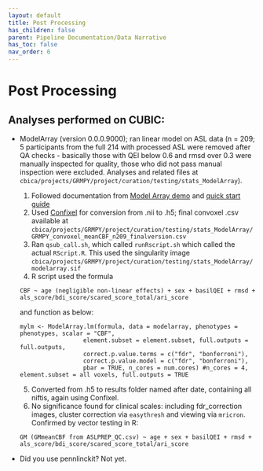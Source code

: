 ```yaml
---
layout: default
title: Post Processing
has_children: false
parent: Pipeline Documentation/Data Narrative
has_toc: false
nav_order: 6
---
```


# Post Processing

## Analyses performed on CUBIC:
- ModelArray (version 0.0.0.9000); ran linear model on ASL data (n = 209; 5 participants from the full 214 with processed ASL were removed after QA checks - basically those with QEI below 0.6 and rmsd over 0.3 were manually inspected for quality, those who did not pass manual inspection were excluded. Analyses and related files at `cbica/projects/GRMPY/project/curation/testing/stats_ModelArray`). 
   1.  Followed documentation from [Model Array demo](https://github.com/PennLINC/ModelArray_tests/blob/main/demo_volume_data/pncNback_readme.md) and [quick start guide](https://pennlinc.github.io/ModelArray/articles/ModelArray_basics.html) 
   2. Used [Confixel](https://github.com/PennLINC/ConFixel) for conversion from .nii to .h5;  final convoxel .csv available at `cbica/projects/GRMPY/project/curation/testing/stats_ModelArray/GRMPY_convoxel_meanCBF_n209_finalversion.csv`
   3. Ran `qsub_call.sh`, which called `runRscript.sh` which called the actual `RScript.R`. This used the singularity image `cbica/projects/GRMPY/project/curation/testing/stats_ModelArray/modelarray.sif`
   4. R script used the formula 
   ```
   CBF ~ age (negligible non-linear effects) + sex + basilQEI + rmsd + als_score/bdi_score/scared_score_total/ari_score
   ``` 
   and function as below: 
   
   ```
   mylm <- ModelArray.lm(formula, data = modelarray, phenotypes = phenotypes, scalar = "CBF",
                     element.subset = element.subset, full.outputs = full.outputs,
                     correct.p.value.terms = c("fdr", "bonferroni"),
                     correct.p.value.model = c("fdr", "bonferroni"),
                     pbar = TRUE, n_cores = num.cores) #n_cores = 4, element.subset = all voxels, full.outputs = TRUE
   ```

   5. Converted from .h5 to results folder named after date, containing all niftis, again using Confixel. 
   6.  No significance found for clinical scales: including fdr_correction images, cluster correction via `easythresh` and viewing via `mricron`. Confirmed by vector testing in R: 
   
   ```
   GM (GMmeanCBF from ASLPREP_QC.csv) ~ age + sex + basilQEI + rmsd + als_score/bdi_score/scared_score_total/ari_score
   ```


* Did you use pennlinckit?  Not yet.
